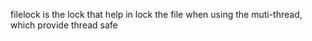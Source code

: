filelock is the lock that help in lock the file when using the muti-thread,
which provide thread safe
